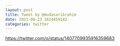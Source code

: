 ```yaml
--- 
layout: post 
title: Tweet by @mudasaribrahim 
date: 2021-06-23 1624459182 
categories: twitter 
--- 
```

https://twitter.com/o/status/1407709935916359683